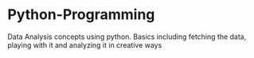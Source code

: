 # Python-Programming
Data Analysis concepts using python. 
  Basics including fetching the data, playing with it and analyzing it in creative ways
